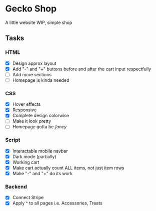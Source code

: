 # Gecko Shop

A little website WIP, simple shop

## Tasks

### HTML

- [x] Design approx layout
- [x] Add "-" and "+" buttons before and after the cart input respectfully
- [ ] Add more sections
- [ ] Homepage is kinda needed

### CSS

- [x] Hover effects
- [x] Responsive
- [x] Complete design colorwise
- [ ] Make it look pretty
- [ ] Homepage gotta be _fancy_

### Script

- [x] Interactable mobile navbar
- [x] Dark mode (partially)
- [x] Working cart
- [x] Make cart actually count ALL items, not just item rows
- [x] Make "-" and "+" do its work

### Backend

- [x] Connect Stripe
- [x] Apply ^ to all pages i.e. Accessories, Treats
